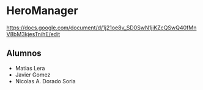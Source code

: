 # HeroManager

https://docs.google.com/document/d/1j21oe8v_SD0SwN1jiKZcQSwQ40fMnV8bM3kjesTnihE/edit
## Alumnos
- Matias Lera
- Javier Gomez
- Nicolas A. Dorado Soria

